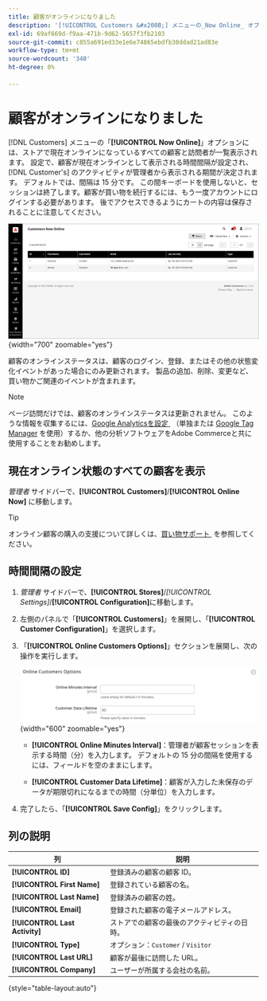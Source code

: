 ```yaml
---
title: 顧客がオンラインになりました
description: '[!UICONTROL Customers &#x200B;] メニューの_Now Online_ オプションには、ストアで現在オンラインになっているすべての顧客と訪問者が一覧表示されます。'
exl-id: 69af669d-f9aa-471b-9d62-5657f3fb2103
source-git-commit: c855a691ed33e1e6e74865ebdfb30ddad21ad83e
workflow-type: tm+mt
source-wordcount: '340'
ht-degree: 0%

---
```


# 顧客がオンラインになりました

[!DNL Customers] メニューの「**[!UICONTROL Now Online]**」オプションには、ストアで現在オンラインになっているすべての顧客と訪問者が一覧表示されます。 設定で、顧客が現在オンラインとして表示される時間間隔が設定され、[!DNL Customer's] のアクティビティが管理者から表示される期間が決定されます。 デフォルトでは、間隔は 15 分です。 この間キーボードを使用しないと、セッションは終了します。顧客が買い物を続行するには、もう一度アカウントにログインする必要があります。 後でアクセスできるようにカートの内容は保存されることに注意してください。

![&#x200B; オンライン顧客 &#x200B;](assets/customers-now-online.png){width="700" zoomable="yes"}

顧客のオンラインステータスは、顧客のログイン、登録、またはその他の状態変化イベントがあった場合にのみ更新されます。 製品の追加、削除、変更など、買い物かご関連のイベントが含まれます。

>[!NOTE]
>
>ページ訪問だけでは、顧客のオンラインステータスは更新されません。 このような情報を収集するには、[Google Analyticsを設定 &#x200B;](../merchandising-promotions/google-analytics.md) （単独または [Google Tag Manager](../merchandising-promotions/google-tag-manager.md) を使用）するか、他の分析ソフトウェアをAdobe Commerceと共に使用することをお勧めします。

## 現在オンライン状態のすべての顧客を表示

_管理者_ サイドバーで、**[!UICONTROL Customers]**/**[!UICONTROL Online Now]** に移動します。

>[!TIP]
>
>オンライン顧客の購入の支援について詳しくは、[&#x200B; 買い物サポート &#x200B;](../stores-purchase/introduction.md#shopping-assistance) を参照してください。

## 時間間隔の設定

1. _管理者_ サイドバーで、**[!UICONTROL Stores]**/_[!UICONTROL Settings]_/**[!UICONTROL Configuration]**&#x200B;に移動します。

1. 左側のパネルで「**[!UICONTROL Customers]**」を展開し、「**[!UICONTROL Customer Configuration]**」を選択します。

1. 「**[!UICONTROL Online Customers Options]**」セクションを展開し、次の操作を実行します。

   ![&#x200B; オンライン顧客オプション &#x200B;](../configuration-reference/customers/assets/customer-configuration-online-customers-options.png){width="600" zoomable="yes"}

   - **[!UICONTROL Online Minutes Interval]**：管理者が顧客セッションを表示する時間（分）を入力します。 デフォルトの 15 分の間隔を使用するには、フィールドを空のままにします。

   - **[!UICONTROL Customer Data Lifetime]**：顧客が入力した未保存のデータが期限切れになるまでの時間（分単位）を入力します。

1. 完了したら、「**[!UICONTROL Save Config]**」をクリックします。

## 列の説明

| 列 | 説明 |
| --- | --- |
| **[!UICONTROL ID]** | 登録済みの顧客の顧客 ID。 |
| **[!UICONTROL First Name]** | 登録されている顧客の名。 |
| **[!UICONTROL Last Name]** | 登録済みの顧客の姓。 |
| **[!UICONTROL Email]** | 登録された顧客の電子メールアドレス。 |
| **[!UICONTROL Last Activity]** | ストアでの顧客の最後のアクティビティの日時。 |
| **[!UICONTROL Type]** | オプション：`Customer` / `Visitor` |
| **[!UICONTROL Last URL]** | 顧客が最後に訪問した URL。 |
| **[!UICONTROL Company]** | ユーザーが所属する会社の名前。 |

{style="table-layout:auto"}
